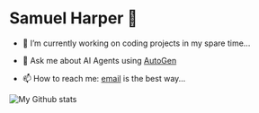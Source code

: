 # Samuel Harper 👋

- 🔭 I’m currently working on coding projects in my spare time...

- 💬 Ask me about AI Agents using [AutoGen](https://github.com/microsoft/autogen)
- 📫 How to reach me: [email](mailto:samyxis@gmail.com) is the best way...
<!-- 
- 🌱 I’m currently learning ...
- 👯 I’m looking to collaborate on ...
- 🤔 I’m looking for help with ...
- 💬 Ask me about ...
- 📫 How to reach me: ...
- 😄 Pronouns: ...
- ⚡ Fun fact: ...
-->

![My Github stats](https://github-readme-stats.vercel.app/api?username=sampyxis&show_icons=true&theme=synthwave&count_private=true&include_all_commits=true)
<!--[![GitHub Streak](https://github-readme-streak-stats.herokuapp.com/?user=sampyxis&theme=synthwave)](https://git.io/streak-stats) -->
<!-- [![trophy](https://github-profile-trophy.vercel.app/?username=sampyxis&theme=discord&no-frame=false&no-bg=false&margin-w=4) -->
